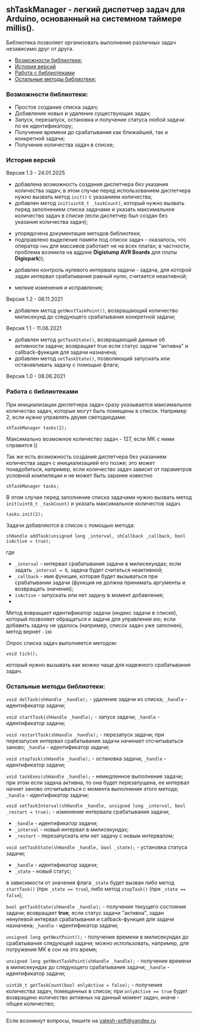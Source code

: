 ## shTaskManager - легкий диспетчер задач для Arduino, основанный на системном таймере millis(). 

Библиотека позволяет организовать выполнение различных задач независимо друг от друга. 

- [Возможности библиотеки:](#возможности-библиотеки)
- [История версий](#история-версий)
- [Работа с библиотеками](#работа-с-библиотеками)
- [Остальные методы библиотеки:](#остальные-методы-библиотеки)

### Возможности библиотеки:

- Простое создание списка задач;
- Добавление новых и удаление существующих задач;
- Запуск, перезапуск, остановка и получение статуса любой задачи по ее идентификатору;
- Получение времени до срабатывания как ближайшей, так и конкретной задачи;
- Получение количества задач в списке;

### История версий

Версия 1.3 - 24.01.2025
+ добавлена возможность создания диспетчера без указания количества задач; в этом случае перед использованием диспетчера нужно вызвать метод `init()` с указанием количества;
+ добавлен метод `init(uint8_t _taskCount)`, который нужно вызвать перед заполнением списка задачами и указать максимальное количество задач в списке (если диспетчер был создан без указания количества задач);
* упорядочена документация методов библиотеки;
* подправлено выделение памяти под список задач - оказалось, что оператор `new` для массивов работает не на всех платах; в частности, проблема возникла на аддоне **Digistump AVR Boards** для платы **Digispark**));
+ добавлен контроль нулевого интервала задачи - задача, для которой задан интервал срабатывания равный нулю, считается неактивной;
* мелкие изменения и исправления;

Версия 1.2 - 06.11.2021
+ добавлен метод `getNextTaskPoint()`, возвращающий количество милисекунд до следующего срабатывания конкретной задачи; 

Версия 1.1 - 11.06.2021
+ добавлен метод `getTaskState()`, возвращающий данные об активности задачи; возвращает true если статус задачи "активна" и callback-функция для задачи назначена;
+ добавлен метод `setTaskState()`, позволяющий запускать или останавливать задачу с помощью флага;

Версия 1.0 - 08.06.2021

### Работа с библиотеками

При инициализации диспетчера задач сразу указывается максимальное количество задач, которые могут быть помещены в список. Например 2, если нужно управлять двумя светодиодами:

`shTaskManager tasks(2);`

Максимально возможное количество задач - 127, если МК с ними справится ))

Так же есть возможность создания диспетчера без указанием количества задач с инициализацией его позже; это может понадобиться, например, если количество задач зависит от параметров условной компиляции и не может быть заранее известно

`shTaskManager tasks;`

В этом случае перед заполнение списка задачами нужно вызвать метод `init(uint8_t _taskCount)` и указать максимальное количестов задач.

`tasks.init(2);`

Задачи добавляются в список с помощью метода:

`shHandle addTask(unsigned long _interval, shCallback _callback, bool isActive = true);`

где 
- `_interval` - интервал срабатывания задачи в милисекундах; если задать `_interval = 0`, задача будет считаться неактивной;
- `_callback` - имя функции, которая будет вызываться при срабатывании задачи (функция не должна принимать аргументы и возвращать значения);
- `isActive` - запускать или нет задачу в момент добавления;
- 
Метод вовращает идентификатор задачи (индекс задачи в списке), который позволяет обращаться к задаче для управления ею; если добавить задачу не удалось (например, список задач уже заполнен), метод вернет `-1`ю

Опрос списка задач выполняется методом:

`void tick();`

который нужно вызывать как можно чаще для надежного срабатывания задач.

### Остальные методы библиотеки:

`void delTask(shHandle _handle);` - удаление задачи из списка; `_handle` - идентификатор задачи;

`void startTask(shHandle _handle);` - запуск задачи; `_handle` - идентификатор задачи;

`void restartTask(shHandle _handle);` - перезапуск задачи; при перезапуске интервал срабатывания задачи начинает отсчитываться заново; `_handle` - идентификатор задачи;

`void stopTask(shHandle _handle);` - остановка задачи; `_handle` - идентификатор задачи;

`void taskExes(shHandle _handle);` - немедленное выполнение задачи; при этом если задача активна, то она будет перезапущена, ее интервал начнет заново отсчитываться с момента выполнения этого метода; `_handle` - идентификатор задачи;

`void setTaskInterval(shHandle _handle, unsigned long _interval, bool _restart = true);` - изменение интервала срабатывания задачи; 
- `_handle` - идентификатор задачи;
- `_interval` - новый интервал в милисекундах;
- `_restart` - перезапускать или нет задачу с новым интервалом;

`void setTaskState(shHandle _handle, bool _state);` - установка статуса задачи; 
- `_handle` - идентификатор задачи;
- `_state` - новый статус; 

в зависимости от значения флага `_state` будет вызван либо метод `startTask()` (при `_state == true`), либо метод `stopTask()` (при `_state == false`);

`bool getTaskState(shHandle _handle);` - получение текущего состояния задачи; возвращает **true**, если статус задачи "активна", задан ненулевой интервал срабатывания и callback-функция для задачи назначена; `_handle` - идентификатор задачи;

`unsigned long getNextPoint();` - получение времени в милисекундах до срабатывания следующей задачи; можно использовать, например, для погружения МК в сон на это время;

`unsigned long getNextTaskPoint(shHandle _handle);` - получение времени в милисекундах до следующего срабатывания задачи; `_handle` - идентификатор задачи;

`uint16_t getTaskCount(bool onlyActive = false);` - получение количества задач, помещенных в список; при `onlyActive == true` будет возвращено количество активных на данный момент задач, иначе - общее количество;

<hr>

Если возникнут вопросы, пишите на valesh-soft@yandex.ru 